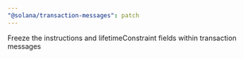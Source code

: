 ```yaml
---
"@solana/transaction-messages": patch
---
```


Freeze the instructions and lifetimeConstraint fields within transaction messages
